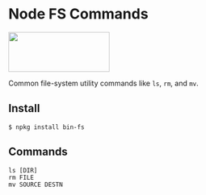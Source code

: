 # Node FS Commands

<a href="http://nodeos.github.io"><img src="http://i.imgur.com/pIJu2TS.png" width=200 height=79/></a>

Common file-system utility commands like `ls`, `rm`, and `mv`.

## Install

```
$ npkg install bin-fs
```

## Commands

```
ls [DIR]
rm FILE
mv SOURCE DESTN
```

